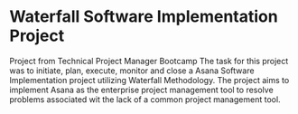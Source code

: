 # Waterfall Software Implementation Project
Project from Technical Project Manager Bootcamp
The task for this project was to initiate, plan, execute, monitor and close a Asana Software Implementation project utilizing Waterfall Methodology.  The project aims to implement Asana as the enterprise project management tool to resolve problems associated wit the lack of a common project management tool.
